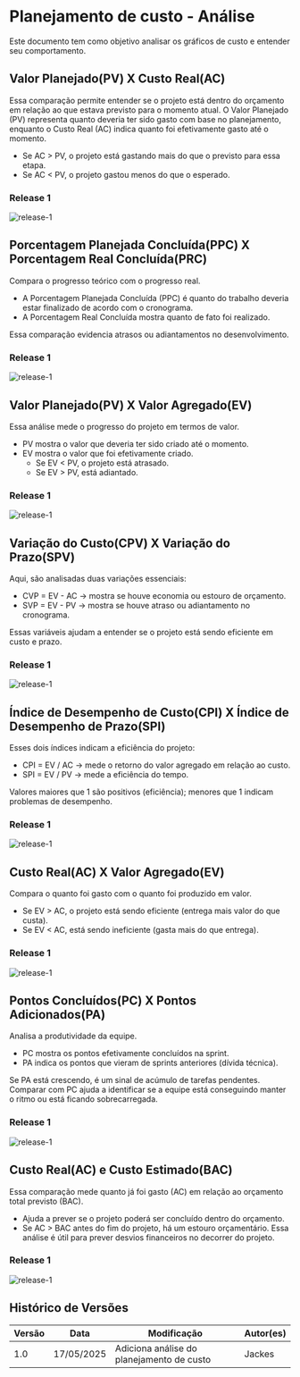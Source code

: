 # Planejamento de custo - Análise

Este documento tem como objetivo analisar os gráficos de custo e entender seu comportamento.

## Valor Planejado(PV) X Custo Real(AC)
Essa comparação permite entender se o projeto está dentro do orçamento em relação ao que estava previsto para o momento atual. O Valor Planejado (PV) representa quanto deveria ter sido gasto com base no planejamento, enquanto o Custo Real (AC) indica quanto foi efetivamente gasto até o momento.
- Se AC > PV, o projeto está gastando mais do que o previsto para essa etapa.
- Se AC < PV, o projeto gastou menos do que o esperado.
### Release 1
![release-1](../../assets/images/custo/release-1/Gerenciamento-de-custo-0.png)

## Porcentagem Planejada Concluída(PPC) X Porcentagem Real Concluída(PRC)
Compara o progresso teórico com o progresso real.
- A Porcentagem Planejada Concluída (PPC) é quanto do trabalho deveria estar finalizado de acordo com o cronograma.
- A Porcentagem Real Concluída mostra quanto de fato foi realizado.

Essa comparação evidencia atrasos ou adiantamentos no desenvolvimento.
### Release 1
![release-1](../../assets/images/custo/release-1/Gerenciamento-de-custo-1.png)

## Valor Planejado(PV) X Valor Agregado(EV)
Essa análise mede o progresso do projeto em termos de valor.
- PV mostra o valor que deveria ter sido criado até o momento.
- EV mostra o valor que foi efetivamente criado.
    - Se EV < PV, o projeto está atrasado.
    - Se EV > PV, está adiantado.
### Release 1
![release-1](../../assets/images/custo/release-1/Gerenciamento-de-custo-2.png)

## Variação do Custo(CPV) X Variação do Prazo(SPV)
Aqui, são analisadas duas variações essenciais:
- CVP = EV - AC → mostra se houve economia ou estouro de orçamento.
- SVP = EV - PV → mostra se houve atraso ou adiantamento no cronograma.

Essas variáveis ajudam a entender se o projeto está sendo eficiente em custo e prazo.
### Release 1
![release-1](../../assets/images/custo/release-1/Gerenciamento-de-custo-3.png)

## Índice de Desempenho de Custo(CPI) X Índice de Desempenho de Prazo(SPI)
Esses dois índices indicam a eficiência do projeto:
- CPI = EV / AC → mede o retorno do valor agregado em relação ao custo.
- SPI = EV / PV → mede a eficiência do tempo.

Valores maiores que 1 são positivos (eficiência); menores que 1 indicam problemas de desempenho.
### Release 1
![release-1](../../assets/images/custo/release-1/Gerenciamento-de-custo-4.png)

## Custo Real(AC) X Valor Agregado(EV)
Compara o quanto foi gasto com o quanto foi produzido em valor.
- Se EV > AC, o projeto está sendo eficiente (entrega mais valor do que custa).
- Se EV < AC, está sendo ineficiente (gasta mais do que entrega).
### Release 1
![release-1](../../assets/images/custo/release-1/Gerenciamento-de-custo-5.png)

## Pontos Concluídos(PC) X Pontos Adicionados(PA)
Analisa a produtividade da equipe.
- PC mostra os pontos efetivamente concluídos na sprint.
- PA indica os pontos que vieram de sprints anteriores (dívida técnica).

Se PA está crescendo, é um sinal de acúmulo de tarefas pendentes. Comparar com PC ajuda a identificar se a equipe está conseguindo manter o ritmo ou está ficando sobrecarregada.
### Release 1
![release-1](../../assets/images/custo/release-1/Gerenciamento-de-custo-6.png)

## Custo Real(AC) e Custo Estimado(BAC)
Essa comparação mede quanto já foi gasto (AC) em relação ao orçamento total previsto (BAC). 
- Ajuda a prever se o projeto poderá ser concluído dentro do orçamento.
- Se AC > BAC antes do fim do projeto, há um estouro orçamentário.
    Essa análise é útil para prever desvios financeiros no decorrer do projeto.
### Release 1
![release-1](../../assets/images/custo/release-1/Gerenciamento-de-custo-7.png)


## Histórico de Versões

| Versão | Data       | Modificação                | Autor(es)         |
|--------|------------|----------------------------|-------------------|
|   1.0  | 17/05/2025 | Adiciona análise do planejamento de custo     | Jackes        |